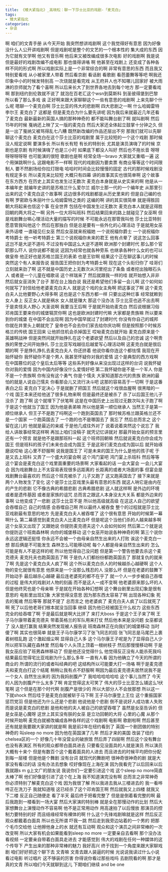 ```yaml
---
title: 《矮大紧指北》_高晓松：聊一下莎士比亚的戏剧-「麦克白」
tags:
- 矮大紧指北
categories:
- 杂谈
---
```


啊
咱们的文青手册
从今天开始
我突然想讲戏剧啊
这个我觉得好有意思
因为好像没什么人公开讲戏剧啊
但是戏剧呢是整个的文艺的一个根本性的
集大成的东西
因为它就有文学啊
他又有音乐啊
他后来又被改编成很多次电影
好的戏剧啊
我是说但是最好的戏剧改编不成电影
那也值得讲咯
啊
他甚至在戏剧上
还变成了各种各样不同的形式啊
所以戏剧实际上是一个非常综合的啊
非常有意思的东西
而且我又特别爱看戏
从小被家里人带着
然后看京剧
看话剧
看歌剧
看芭蕾舞等等吧
啊我还印象中小的时候发特别高
一次烧就是看完戏
从王府井人也不知哪儿回家好
被大雨淋的京师就为了看个喜啊
所以后来长大了到世界各地去到每个地方
那一定要看戏啊
那到纽约到伦敦就不说了
就泡在百老汇这个wsn到莫斯科
到圣彼得堡到巴黎
所以看了那么多戏
诶
正好啊来跟大家聊聊这个一些有意思的戏剧啊
上来先聊个什么呢
嗯聊一个麦克白啊
莎士比亚的伟大的悲剧啊
四大悲剧之一啊
什么哈姆雷特李尔王
麦克白了
这都是
但是麦克白为什么要先讲呢
因为我后来就最近几年还看了麦克白
最新最新的英国人搞的那种神奇的
都不能叫舞台剧了啊
就叫剧啊
然后15年的时候
戛纳还上映了又一版的麦克白
然后大家还全体起立鼓掌十分钟之久
但是一出了戛纳又被骂得乱七八糟
既然新改编的作品还层出不穷
那我们就可以先聊聊这个麦克白
麦克白在这个莎士比亚的戏剧里
属于比较短的一个这个戏剧
那时候没人规定说啊
要演多长
所以有长有短
有长的特别长
尤其是演员演嗨了的时候
京剧也是京剧
有时候演嗨了也是三小时
如果底下都没人叫好
然后也不拖长音
呀呀呀呀呀呀呀
也可能演的很短
歌剧也是啊
经常全场一bravo
大家就又重唱一遍
这个用弹跳啊什么
这跟电影不一样啊
现代的戏剧因为要卖票
有商业等等这个时间限制人
要不然剧场给你拉灯限电
哈哈时时间会比较慢慢的固定
古代的那时候戏剧没有规定多长
所以麦克来比较短
大概只有四幕
讲的故事其实也很简单啊
这个故事在东方西方
在历史上其实也发生过无数次
麦克白本身就是从史实来的啊
他是从一本编年史
就编年史讲的是苏格兰什么爱尔兰
威尔士那一代的一个编年史
从那里引出来的这个麦克白这个故事啊
这边很多的戏剧都是从历史里来的
但是自己编的也有啊
罗密欧与朱丽叶什么哈姆雷特之类的
这编的啊
讲的其实很简单
就是得胜回朝大将起来也信这个事
在全世界
包括在中国发生过无数次
麦克白本人就是这得胜回朝的两大将之一啊
另外一位大将叫班科
然后结果回来的路上就碰见了女巫啊
但是戏剧舞台嘛心理活动大量的描写的时候
不可能永远在那管我叫他
莎士比亚特别愿意管我叫他这个
然后在那独白
但是总是要有一些外化的心理活动
于是就用女巫来外话喽
一直碰见仨女巫
然后女巫就来祝福她
一个说祝福你爵士
一个说祝福你考特爵士
他一听考特爵士
第三个说祝福你未来的君王
他有点晕了
说这怎么回事
这岂不是大逆不道吗
不过没有中国这么大逆不道啊
欧洲那个封建时代
那么那个官职那么吓人
说你说都不能说
这因为经常也就各种旁系
也继承各种什么女的也可以做皇帝
他正好也是苏格兰国王的表弟
也是王钦啊
结果这个正在聊这事儿的时候
突然这个有人来报告说
报告国王把你封为考特爵士啊
现在这个头衔归你了
哇哥们立刻就来劲了啊
这不就是中国历史上无数次从河里挖出了条鱼
或者挖出独眼石头人
或者是一个儿童在唱歌谣
这个祥瑞来了
然后就跟我一样的哇
就开始想入非非
然后就女巫消失了台子
那在台上独白说
我还是希望他们多留一会儿啊
这个如何如何就写了封信给他老婆麦克白夫人
就是这个戏的女主角啊
把这事说了啊
这个麦克白夫人比他要野心大得多啊
这也是这个东西方都一样
只要出这种烂事
经常就赖到女人身上
反正女人就是祸水
女人就是赚大
那这个没办法
莎士比亚也逃不出去啊
于是卖怪夫人野心
大圣说啊
我要当王后啊
于是就开始劝麦克白
然后说根据习俗
邓肯国王要来你的城堡犒赏你啊
这也是欧洲封建时代嘛
大家都是贵族嘛
所以要来到你的城堡
在中国不会出现啊
因为中国早就过了封建时代
你没有你自己的城邦
你就在井里头上朝就完了
皇帝也不会去你们家去给你庆功啊
但是按照那个时候苏格兰的传统
国王回来
让他抓住机会杀掉国王
哎呦麦克白就开始
麦克白原来是个英雄啊战神
但是突然间就开始挣扎在这个老婆欲望
然后以及自己的忠诚
这个啊贵族的荣誉之间开始挣扎
莎士比亚写戏越往后越爱写心理活动啊
这麦克白就是很后期的啊
于是挣扎挣扎去麦克白夫人
你还挤着
他说你看你连这个都怯懦
我现在开始怀疑你
我怀疑你不是个男人
我甚至怀疑你对我的爱情
这个是典型的西方戏啊
在中国篡位的这个皇后太后等等
这些系列好像从来没出现过这样的台词
说我怀疑你对我的爱情
因为中国内好像没什么爱情好吧
第二我怀疑你是不是一个军人
你是不是一个贵族啊
你有没有这个勇气
你是个懦夫
大家知道那古代的贵族
欧洲的最怕的就是人说自己懦夫
你看那会儿又流行决斗吧
这那的容易高于一切啊
于是这番表白之后
麦克白下定决心
于是就删了把国王
然后就这个戏很血腥啊
很黑暗的一个戏
国王本来还给他送了很多礼物来啊
但是最终还是被杀了
杀了以后国王他儿子没杀了
跑了啊
这个就埋下了伏笔啊
这是在中国历史上出现过无数次叫太子跑了啊
于是这个他就当了国王
因为他是表弟嘛
所以他是第一顺位继承人
当然王子是第一顺位继承人
但王子不是跑了吗啊这一个跑到英国去了
那时候苏格兰跟英格兰还不是一个国家
一个跑英国去了
一个跑的也不是哪国去了
我忘了
然后总而言之
这个留在这儿的
他就是最近的亲戚
于是他几成往外对了
说着说着突然这个说忘了
我给人讲故事经常这样啊
再加上咱们没稿子
就凭记忆讲就对
那最开始女巫的预言里还有一个预言
就是他不是跟那班科一起
这个班师回朝嘛
然后就说麦克白你会成为国王
但是班科的孩子们未来也会成为国王
于是这哥们麦克白成为国以后
就开始琢磨说哎呦
这心里不舒服啊
说我是国王了
可是未来的国王为什么是他的孩子呢
于是又去上班科
又弄了一个盛大的宴会啊
这个鸿门宴吧
鸿门宴上杀班科
然后等等
这个宴会是麦克白这个戏里面重要的场景啊
大家看起的话
一会大宴会
一会儿大宴会
因为戏剧舞台上不太容易表现很多远距离的
长距离的或者大场面的事
但宴会是戏剧舞台最喜欢的
然后这个班克被杀了
儿子又跑了
这又跑英国去了
接下来就是两个人物发生了变化
这个是莎士比亚戏里头最有意思的东西
就这人呐它是由内在的产生的悲剧
它不像古典的希腊悲剧
古典希腊悲剧
这人就这样啊
是外边的环境或者是遗传基因
或者是家族的诅咒
总而言之跟这人本身没太大关系
都是外边来的事啊
让他变成了一悲剧
这莎士比亚不是
所以他高级就高级
在这这人自己的欲望会吞噬自己
自己的情感
会吞噬自己啊
所以最终人被吞食
整个的过程就是莎士比亚戏剧最有意思的地方
先是麦克白夫人被吞噬了
这个很有意思
开始的时候第一幕啊什么
第二幕感觉到麦克白夫人比麦克白坏
但是呢这个当他们杀的人越来越多啊
这个女巫又出现了
又跟她说
你提防麦克德夫这个人会如何如何
然后第二个就是说你提防这个班南森林啊
向你的城堡移动
这个女巫开始说各种神奇的啊
第三个说你永远这逻辑还挺怪
你永远不会被一个由母亲自然生出来的人打败
诶这个麦克白一想
那后俩是不可能发生
森林怎么可能移动呢
每个人都是母亲自然生出来的
怎么可能是有人不是这样的呢
所以他觉得自己没问题
但是第一个警告他要去杀这个麦克德夫
麦克托夫也跑英国去了啊
于是仇人们都纷纷都跑英国去了
那就复仇的就来了啊
先是这个麦克白夫人疯了啊
这个所以麦克白杀人的时候越杀心越硬啊
这个人物的变化就很有意思
他原来是一个没那么残忍的人
没那么坏
但是在老婆的鼓舞下开始动手
最后越杀心越硬
最后连老婆死的都不在乎了
就一个人一步步被自己吞噬的过程
是伟大的戏剧对人物的刻画
而不是这人一成不变啊
他老婆原来那么坏的人
但是他终究也是个母亲嘛
于是就在开始各种幻想啊
这个舞台剧里出现幻象是很有意思的
电影里出现幻象
大家觉得没意思
因为那东西太容易了啊
出现各种幻象
死去的冤魂
然后等等
那就不提了
总而言之
他老婆疯了
麦克白夫人疯了以后就死了啊
死了以后他老哥们根本就没当回事
继续
因为他已经被国王什么权力
这些东西完全的给吞噬了啊
于是最后就是啊大比拼了
来打大boss
于是这个王子来了啊
王子马尔康带着麦克德夫
带着英格兰的军队用来打仗
然后他本来是没问题
女巫都说了
没人能打赢我
结果突然发现被人报告说
班南森林正在向我们的城堡移动
当时傻了啊
其实也很简单
就是王子马尔康学习了张飞同志的招
张飞同志是马尾巴上裹着树枝乱跑
这个激起烟尘啊
显得自己人多
这个马尔康王子呢是为了显得自己人少
所以把军队藏在森林里
然后每个人头顶上顶着一根树枝子
然后那慢慢移动啊
于是我女巫应验了班男森林移动了
但是他还没觉得什么
他觉得反正没有人能杀死我吗
结果最后觉得宅比亚戏剧为什么那么多年
一直有人看
因为他确立了今天的所谓的商业的
所谓的流行的或者叫经典的吧
这结构所以可能要大打一场咯
啊于是麦克德夫和麦克白打这个结尾
稍稍让我有点不舒服啊
啊因为最后麦克德夫居然说我不是一个女人
自然生出来的
因为我妈剖腹产了
我哈哈哈哈哈哈
这个事儿当然了
今天的人因为剖腹产什么太多了啊
肯定觉得这太可笑了
伟大的莎士比亚怎么铺这么1伏笔啊
这个但是在那个时代啊
剖腹产是很少的
所以大部分人不会放那想
所以这一下就shock
然后哇于是麦克白就被斩于马下啊
王子马尔康登上王位
这个重振国家
惩罚党羽
但是他还为什么还是个悲剧
他说他是个悲剧
倒不是说好人成功害人失败
而是说是麦克白的悲剧
是他和他的夫人被自己的欲望吞噬了
虽然是女巫告诉的
但是女巫是心魔呀
这世上其实没有朕的女巫
是立功回朝的大将
心里的心魔
从那个时候开始啊
麦克白就被改编成各种各样的这个戏剧啊
电影啊
歌剧啦啊
然后甚至还有就是我要跟大家讲的就是啊
我是前2年在纽约看到了
英国一个剧团做的特别神奇的
叫sleep no more
因为他在英国演了几年
然后才来的美国
改装了纽约chelsea区的一个
好像几十年没营业的破旅馆
然后弄了四层啊
然后这个没有舞台
也没有表演区
所有的观众都带白面具进去
只要看见没面具的人就是演员
所以演员大概有十来个
但是有数百个这个戴着面具的人进去
而且进去的时候平均把你分配到每一层楼
但是他是个舞剧
没有台词
就现代的舞剧吧
很神奇很神奇的剧
就是大家没有看过的话
没有办法去想象
哎好像现在上海在演
因为我看完了以后回来以后
我就跟s m g上文广的朋友说
我说你们一定要引进这个戏
这个sleep no more简直太棒了啊
他们好像是引进了这个在上海
我不知道演完没有啊
总而言之非常神奇
你必须特别了解麦克白这个戏
因为我很了解
所以我进去我从三楼进去的
我一看哗哗正在洗刀子
我就知道哦
这已经杀了这个邓肯国王啊
然后就我又上四楼
就我又下二楼
反正自己随便走
看了半天
最后终于把看完整了
但是是倒着看完整的啊
最后我跑到一楼看到一场大宴
然后大家演的特别棒
就是全在那慢动作的比划
然后大家想舞台上演慢动作不容易啊
他不是正常用动作
用高速拍了以后慢放
那演员的控制力要特别的好
而且结缘经常有裸体的啊
什么这个先锋戏剧嘛就是这样
然后反正观众都戴着白面具
所以也无所谓
吓我一跳
然后走到我旁边站着的一个男的
把那个毛巾交给他
让他擦他身上的水
就还有互动啊
观众和这个演员之间非常棒的一次改变啊
所以大家有机会如果能看到sleep no more
一定要亲自去看啊
那个没办法看视频
一定要亲自带着白面具走进去
才能感觉到
伟大的戏剧在任何一种媒体的这个传导下
产生出来的那种非常棒的魅力
我好高兴
终于找到一个角度来跟大家聊戏剧
咱们好好把这个聊下去
文青嘛
文青去跟人装逼的时候
光说说我读过什么小说
看过电影
听过唱片
这不够装的厉害
你得说你看过那些戏吗
去剧院看的啊
那才是真的文青
所以咱们今天就聊到这儿
下期咱们继续
and be one